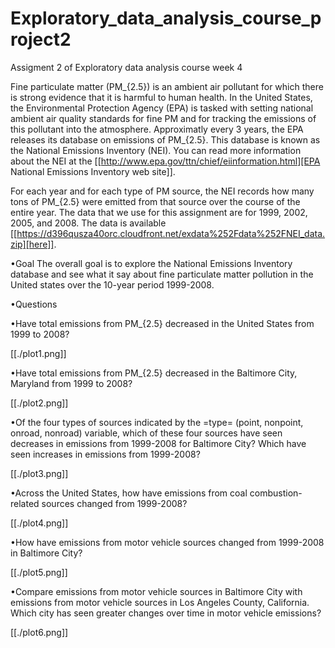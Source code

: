 # Exploratory_data_analysis_course_project2
Assigment 2 of Exploratory data analysis course week 4

Fine particulate matter (PM_{2.5}) is an ambient air pollutant for which there is strong evidence that it is harmful to human health. 
In the United States, the Environmental Protection Agency (EPA) is tasked with setting national ambient air quality standards for fine 
PM and for tracking the emissions of this pollutant into the atmosphere. Approximatly every 3 years, the EPA releases its database on emissions of PM_{2.5}. This database is known as the National Emissions Inventory (NEI). You can read more information about the NEI at the [[http://www.epa.gov/ttn/chief/eiinformation.html][EPA National Emissions Inventory web site]].

For each year and for each type of PM source, the NEI records how many tons of PM_{2.5} were emitted from that source over the course of the entire year. The data that we use for this assignment are for 1999, 2002, 2005, and 2008. The data is available [[https://d396qusza40orc.cloudfront.net/exdata%252Fdata%252FNEI_data.zip][here]].

•Goal The overall goal is to explore the National Emissions Inventory database and see what it say about fine particulate matter pollution in the United states over the 10-year period 1999-2008.


•Questions


•Have total emissions from PM_{2.5} decreased in the United States from 1999 to 2008?

[[./plot1.png]]


•Have total emissions from PM_{2.5} decreased in the Baltimore City, Maryland from 1999 to 2008?

[[./plot2.png]]


•Of the four types of sources indicated by the =type= (point, nonpoint, onroad, nonroad) variable, which of these four sources have seen decreases in emissions from 1999-2008 for Baltimore City? Which have seen increases in emissions from 1999-2008? 

[[./plot3.png]]


•Across the United States, how have emissions from coal combustion-related sources changed from 1999-2008?

[[./plot4.png]]


•How have emissions from motor vehicle sources changed from 1999-2008 in Baltimore City?

[[./plot5.png]]


•Compare emissions from motor vehicle sources in Baltimore City with emissions from motor vehicle sources in Los Angeles County, California. Which city has seen greater changes over time in motor vehicle emissions?

[[./plot6.png]]


